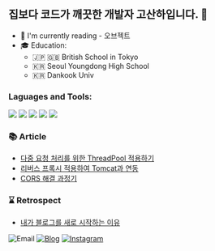 ## 집보다 코드가 깨끗한 개발자 고산하입니다. 👋
- 📖 I'm currently reading - 오브젝트
- 🎓 Education: 
    - 🇯🇵 🇬🇧 British School in Tokyo
    - 🇰🇷 Seoul Youngdong High School
    - 🇰🇷 Dankook Univ


### Laguages and Tools:


<img src="https://img.shields.io/badge/Java-007396?style=flat-square&logo=Java&logoColor=white"/> <img src="https://img.shields.io/badge/Spring Boot-6DB33F?style=flat-square&logo=Spring Boot&logoColor=white"/> <img src="https://img.shields.io/badge/JUnit5-25A162?style=flat-square&logo=JUnit5&logoColor=white"/> <img src="https://img.shields.io/badge/MySQL-4479A1?style=flat-square&logo=MySQL&logoColor=white"/> <img src="https://img.shields.io/badge/Git-F05032?style=flat-square&logo=Git&logoColor=white"/>


### 📚 Article
<!-- BLOG-POST-LIST:START -->
- [다중 요청 처리를 위한 ThreadPool 적용하기](https://headf1rst.github.io/TIL/%EB%8B%A4%EC%A4%91%20%EC%9A%94%EC%B2%AD%20%EC%B2%98%EB%A6%AC%EB%A5%BC%20%EC%9C%84%ED%95%9C%20ThreadPool%20%EC%A0%81%EC%9A%A9%ED%95%98%EA%B8%B0)
- [리버스 프록시 적용하여 Tomcat과 연동](https://headf1rst.github.io/TIL/promisor-nginx-tomcat)
- [CORS 해결 과정기](https://headf1rst.github.io/TIL/promisor-cors)
<!-- BLOG-POST-LIST:END -->

### ⌛️ Retrospect
- [내가 블로그를 새로 시작하는 이유](https://headf1rst.github.io/TIL/start-new-blog)

![Email](https://img.shields.io/badge/sanha0498@gmail.com-red?logo=gmail&logoColor=fff) [![Blog](https://img.shields.io/badge/TIL-https://headf1rst.github.io/TIL/-%23333?labelColor=%23aaa)](https://headf1rst.github.io/TIL/) [![Instagram](https://img.shields.io/badge/instagram-E4405F?style=flat-square&logo=instagram&logoColor=white)](https://www.instagram.com/sanha.io)

[website]: https://headf1rst.github.io/TIL/
[instagram]: https://www.instagram.com/sanha.io
[email]: sanha0498@gmail.com
